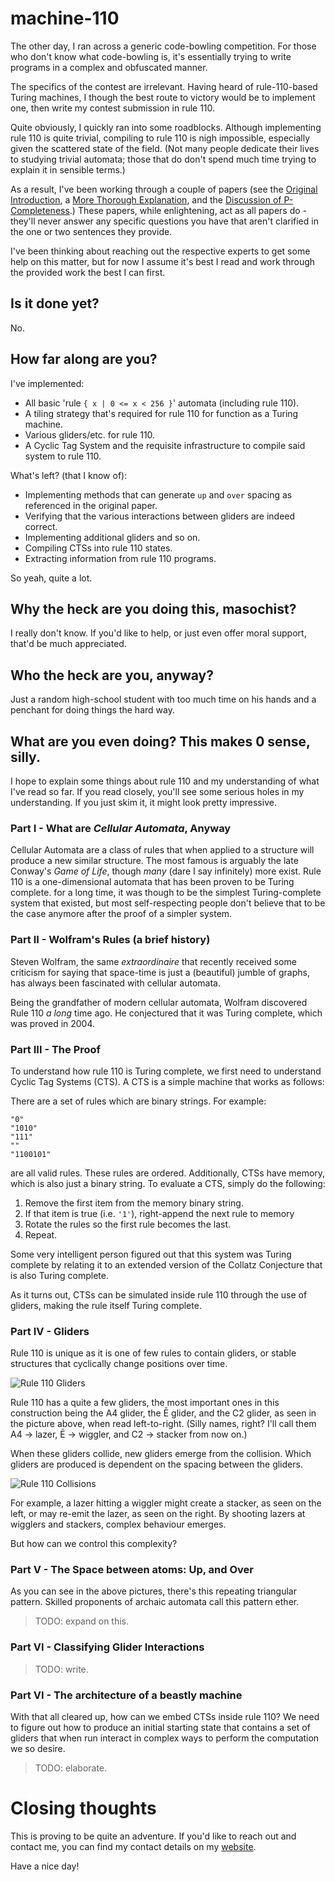 # machine-110
The other day, I ran across a generic code-bowling competition.
For those who don't know what code-bowling is, it's essentially
trying to write programs in a complex and obfuscated manner.

The specifics of the contest are irrelevant.
Having heard of rule-110-based Turing machines,
I though the best route to victory would be to implement one,
then write my contest submission in rule 110.

Quite obviously, I quickly ran into some roadblocks.
Although implementing rule 110 is quite trivial,
compiling to rule 110 is nigh impossible,
especially given the scattered state of the field.
(Not many people dedicate their lives to studying trivial automata;
those that do don't spend much time trying to explain it in sensible terms.)

As a result, I've been working through a couple of papers
(see the [Original Introduction](https://wpmedia.wolfram.com/uploads/sites/13/2018/02/15-1-1.pdf),
a [More Thorough Explanation](https://web.archive.org/web/20160303190954/https://uncomp.uwe.ac.uk/genaro/Papers/Papers_on_CA_files/repCTSR110.pdf), and
the [Discussion of P-Completeness](https://link.springer.com/chapter/10.1007/11786986_13).)
These papers, while enlightening, act as all papers do -
they'll never answer any specific questions you have that aren't clarified
in the one or two sentences they provide.

I've been thinking about reaching out the respective experts to get some help
on this matter, but for now I assume it's best I read and work through
the provided work the best I can first.

## Is it done yet?
No.

## How far along are you?
I've implemented:
- All basic 'rule `{ x | 0 <= x < 256 }`' automata (including rule 110).
- A tiling strategy that's required for rule 110 for function as a Turing machine.
- Various gliders/etc. for rule 110.
- A Cyclic Tag System and the requisite infrastructure to compile said system
  to rule 110.

What's left? (that I know of):
- Implementing methods that can generate `up` and `over` spacing
  as referenced in the original paper.
- Verifying that the various interactions between gliders are indeed correct.
- Implementing additional gliders and so on.
- Compiling CTSs into rule 110 states.
- Extracting information from rule 110 programs.

So yeah, quite a lot.

## Why the heck are you doing this, masochist?
I really don't know.
If you'd like to help, or just even offer moral support,
that'd be much appreciated.

## Who the heck are you, anyway?
Just a random high-school student with too much time on his hands and a
penchant for doing things the hard way.

## What are you even doing? This makes 0 sense, silly.
I hope to explain some things about rule 110 and my understanding of
what I've read so far. If you read closely, you'll see some serious holes
in my understanding. If you just skim it, it might look pretty impressive.

### Part I - What are *Cellular Automata*, Anyway
Cellular Automata are a class of rules that when applied to a structure
will produce a new similar structure.
The most famous is arguably the late Conway's *Game of Life*,
though *many* (dare I say infinitely) more exist.
Rule 110 is a one-dimensional automata that has
been proven to be Turing complete.
for a long time, it was though to be the simplest Turing-complete system
that existed, but most self-respecting people don't believe that to be
the case anymore after the proof of a simpler system.

### Part II - Wolfram's Rules (a brief history)
Steven Wolfram, the same *extraordinaire* that recently received some criticism
for saying that space-time is just a (beautiful) jumble of graphs,
has always been fascinated with cellular automata.

Being the grandfather of modern cellular automata,
Wolfram discovered Rule 110 *a long* time ago.
He conjectured that it was Turing complete, which was proved in 2004.

### Part III - The Proof
To understand how rule 110 is Turing complete, we first need to understand
Cyclic Tag Systems (CTS).
A CTS is a simple machine that works as follows:

There are a set of rules which are binary strings. For example:
```
"0"
"1010"
"111"
""
"1100101"
```

are all valid rules.
These rules are ordered.
Additionally, CTSs have memory, which is also just a binary string.
To evaluate a CTS, simply do the following:

1. Remove the first item from the memory binary string.
2. If that item is true (i.e. `'1'`), right-append the next rule to memory
3. Rotate the rules so the first rule becomes the last.
4. Repeat.

Some very intelligent person figured out that this system was Turing complete
by relating it to an extended version of the Collatz Conjecture that is
also Turing complete.

As it turns out, CTSs can be simulated inside rule 110 through the use of
gliders, making the rule itself Turing complete.

### Part IV - Gliders
Rule 110 is unique as it is one of few rules to contain gliders,
or stable structures that cyclically change positions over time.

![Rule 110 Gliders](https://upload.wikimedia.org/wikipedia/commons/0/0d/Ca110-structures2.png)

Rule 110 has a quite a few gliders, the most important ones in this construction
being the A4 glider, the Ē glider, and the C2 glider, as seen in the picture
above, when read left-to-right. (Silly names, right? I'll call them A4 -> lazer,
Ē -> wiggler, and C2 -> stacker from now on.)

When these gliders collide, new gliders emerge from the collision.
Which gliders are produced is dependent on the spacing between the gliders.

![Rule 110 Collisions](https://upload.wikimedia.org/wikipedia/commons/1/18/Ca110-interaction2.png)

For example, a lazer hitting a wiggler might create a stacker,
as seen on the left, or may re-emit the lazer, as seen on the right.
By shooting lazers at wigglers and stackers, complex behaviour emerges.

But how can we control this complexity?

### Part V - The Space between atoms: Up, and Over
As you can see in the above pictures, there's this repeating triangular pattern.
Skilled proponents of archaic automata call this pattern ether.

> TODO: expand on this.

### Part VI - Classifying Glider Interactions
> TODO: write.

### Part VI - The architecture of a beastly machine
With that all cleared up, how can we embed CTSs inside rule 110?
We need to figure out how to produce an initial starting state
that contains a set of gliders that when run interact in complex ways
to perform the computation we so desire.

> TODO: elaborate.

# Closing thoughts
This is proving to be quite an adventure.
If you'd like to reach out and contact me,
you can find my contact details on my [website](https://www.slightknack.dev/home).

Have a nice day!
